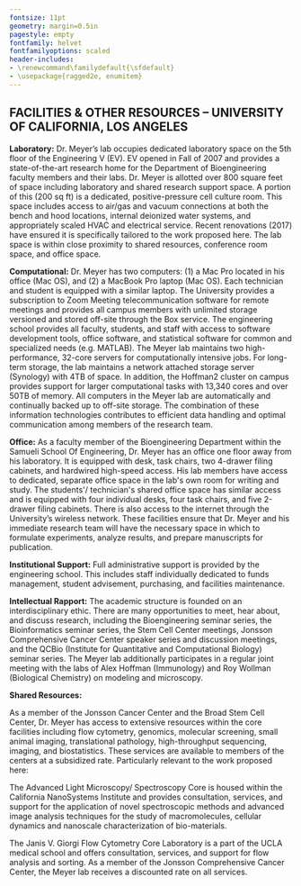 ```yaml
---
fontsize: 11pt
geometry: margin=0.5in
pagestyle: empty
fontfamily: helvet
fontfamilyoptions: scaled
header-includes: 
- \renewcommand\familydefault{\sfdefault} 
- \usepackage{ragged2e, enumitem}
---
```


## FACILITIES & OTHER RESOURCES – UNIVERSITY OF CALIFORNIA, LOS ANGELES

**Laboratory:** Dr. Meyer’s lab occupies dedicated laboratory space on the 5th floor of the Engineering V (EV). EV opened in Fall of 2007 and provides a state-of-the-art research home for the Department of Bioengineering faculty members and their labs. Dr. Meyer is allotted over 800 square feet of space including laboratory and shared research support space. A portion of this (200 sq ft) is a dedicated, positive-pressure cell culture room. This space includes access to air/gas and vacuum connections at both the bench and hood locations, internal deionized water systems, and appropriately scaled HVAC and electrical service. Recent renovations (2017) have ensured it is specifically tailored to the work proposed here. The lab space is within close proximity to shared resources, conference room space, and office space.

**Computational:** Dr. Meyer has two computers: (1) a Mac Pro located in his office (Mac OS), and (2) a MacBook Pro laptop (Mac OS). Each technician and student is equipped with a similar laptop. The University provides a subscription to Zoom Meeting telecommunication software for remote meetings and provides all campus members with unlimited storage versioned and stored off-site through the Box service. The engineering school provides all faculty, students, and staff with access to software development tools, office software, and statistical software for common and specialized needs (e.g. MATLAB). The Meyer lab maintains two high-performance, 32-core servers for computationally intensive jobs. For long-term storage, the lab maintains a network attached storage server (Synology) with 4TB of space. In addition, the Hoffman2 cluster on campus provides support for larger computational tasks with 13,340 cores and over 50TB of memory. All computers in the Meyer lab are automatically and continually backed up to off-site storage. The combination of these information technologies contributes to efficient data handling and optimal communication among members of the research team.

**Office:** As a faculty member of the Bioengineering Department within the Samueli School Of Engineering, Dr. Meyer has an office one floor away from his laboratory. It is equipped with desk, task chairs, two 4-drawer filing cabinets, and hardwired high-speed access. His lab members have access to dedicated, separate office space in the lab's own room for writing and study. The students'/ technician's shared office space has similar access and is equipped with four individual desks, four task chairs, and five 2-drawer filing cabinets. There is also access to the internet through the University’s wireless network. These facilities ensure that Dr. Meyer and his immediate research team will have the necessary space in which to formulate experiments, analyze results, and prepare manuscripts for publication.

**Institutional Support:** Full administrative support is provided by the engineering school. This includes staff individually dedicated to funds management, student advisement, purchasing, and facilities maintenance.

**Intellectual Rapport:** The academic structure is founded on an interdisciplinary ethic. There are many opportunities to meet, hear about, and discuss research, including the Bioengineering seminar series, the Bioinformatics seminar series, the Stem Cell Center meetings, Jonsson Comprehensive Cancer Center speaker series and discussion meetings, and the QCBio (Institute for Quantitative and Computational Biology) seminar series. The Meyer lab additionally participates in a regular joint meeting with the labs of Alex Hoffman (Immunology) and Roy Wollman (Biological Chemistry) on modeling and microscopy.

**Shared Resources:**

As a member of the Jonsson Cancer Center and the Broad Stem Cell Center, Dr. Meyer has access to extensive resources within the core facilities including flow cytometry, genomics, molecular screening, small animal imaging, translational pathology, high-throughput sequencing, imaging, and biostatistics. These services are available to members of the centers at a subsidized rate. Particularly relevant to the work proposed here:

The Advanced Light Microscopy/ Spectroscopy Core is housed within the California NanoSystems Institute and provides consultation, services, and support for the application of novel spectroscopic methods and advanced image analysis techniques for the study of macromolecules, cellular dynamics and nanoscale characterization of bio-materials.

The Janis V. Giorgi Flow Cytometry Core Laboratory is a part of the UCLA medical school and offers consultation, services, and support for flow analysis and sorting. As a member of the Jonsson Comprehensive Cancer Center, the Meyer lab receives a discounted rate on all services.
